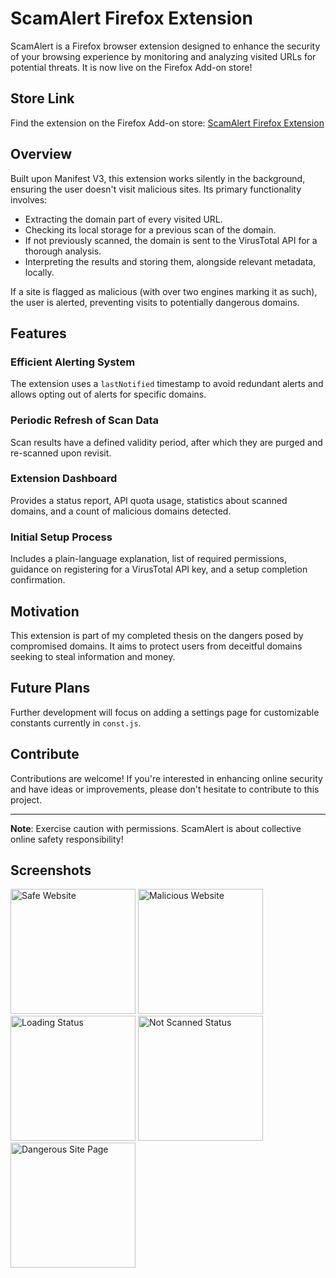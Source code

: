 # ScamAlert Firefox Extension

ScamAlert is a Firefox browser extension designed to enhance the security of your browsing experience by monitoring and analyzing visited URLs for potential threats. It is now live on the Firefox Add-on store!

## Store Link
Find the extension on the Firefox Add-on store: [ScamAlert Firefox Extension](https://addons.mozilla.org/en-US/firefox/addon/scamalert/?utm_source=addons.mozilla.org&utm_medium=referral&utm_content=search)

## Overview

Built upon Manifest V3, this extension works silently in the background, ensuring the user doesn't visit malicious sites. Its primary functionality involves:
- Extracting the domain part of every visited URL.
- Checking its local storage for a previous scan of the domain.
- If not previously scanned, the domain is sent to the VirusTotal API for a thorough analysis.
- Interpreting the results and storing them, alongside relevant metadata, locally.

If a site is flagged as malicious (with over two engines marking it as such), the user is alerted, preventing visits to potentially dangerous domains.

## Features

### Efficient Alerting System
The extension uses a `lastNotified` timestamp to avoid redundant alerts and allows opting out of alerts for specific domains.

### Periodic Refresh of Scan Data
Scan results have a defined validity period, after which they are purged and re-scanned upon revisit.

### Extension Dashboard
Provides a status report, API quota usage, statistics about scanned domains, and a count of malicious domains detected.

### Initial Setup Process
Includes a plain-language explanation, list of required permissions, guidance on registering for a VirusTotal API key, and a setup completion confirmation.

## Motivation

This extension is part of my completed thesis on the dangers posed by compromised domains. It aims to protect users from deceitful domains seeking to steal information and money.

## Future Plans

Further development will focus on adding a settings page for customizable constants currently in `const.js`.

## Contribute

Contributions are welcome! If you're interested in enhancing online security and have ideas or improvements, please don't hesitate to contribute to this project.

---

**Note**: Exercise caution with permissions. ScamAlert is about collective online safety responsibility!

## Screenshots

<div>
  <img src="https://addons.mozilla.org/user-media/previews/thumbs/287/287009.jpg?modified=1693495990" alt="Safe Website" width="200"/>
  <img src="https://addons.mozilla.org/user-media/previews/thumbs/287/287011.jpg?modified=1693495990" alt="Malicious Website" width="200"/>
  <img src="https://addons.mozilla.org/user-media/previews/thumbs/287/287012.jpg?modified=1693495990" alt="Loading Status" width="200"/>
  <img src="https://addons.mozilla.org/user-media/previews/thumbs/287/287008.jpg?modified=1693495990" alt="Not Scanned Status" width="200"/>
  <img src="https://addons.mozilla.org/user-media/previews/thumbs/287/287010.jpg?modified=1693495990" alt="Dangerous Site Page" width="200"/>
</div>

